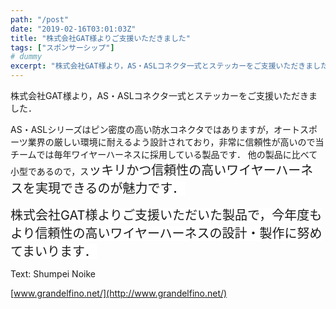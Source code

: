 ```yaml
---
path: "/post"
date: "2019-02-16T03:01:03Z"
title: "株式会社GAT様よりご支援いただきました"
tags: ["スポンサーシップ"]
# dummy
excerpt: "株式会社GAT様より，AS・ASLコネクタ一式とステッカーをご支援いただきました．AS・ASLシリーズはピン密度の高い防水コネクタではありますが，オートスポーツ業界の厳しい環境に耐えるよう設計されて..."
---
```


株式会社GAT様より，AS・ASLコネクタ一式とステッカーをご支援いただきました．

[](16-1.jpg)
AS・ASLシリーズはピン密度の高い防水コネクタではありますが，オートスポーツ業界の厳しい環境に耐えるよう設計されており，非常に信頼性が高いので当チームでは毎年ワイヤーハーネスに採用している製品です．
他の製品に比べて小型であるので，ス<span style="background-color: #ffffff; font-size: 20px;">ッキリかつ信頼性の高いワイヤーハーネスを実現できるのが魅力です．</span>

<span style="background-color: #ffffff; font-size: 20px;">株</span><span style="background-color: #ffffff; font-size: 20px;">式会社GAT様よりご支援いただいた製品で，今年度もより信頼性の高いワイヤーハーネスの設計・製作に努めてまいります．</span>

Text: Shumpei Noike

[www.grandelfino.net/](http://www.grandelfino.net/)